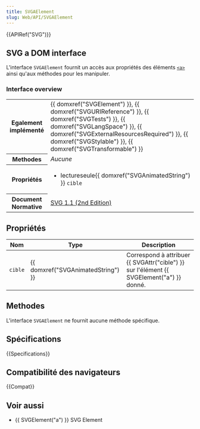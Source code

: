 ```yaml
---
title: SVGAElement
slug: Web/API/SVGAElement
---
```


{{APIRef("SVG")}}

## SVG a DOM interface

L'interface `SVGAElement` fournit un accès aux propriétés des éléments [`<a>`](/fr/docs/Web/SVG/Element/a) ainsi qu'aux méthodes pour les manipuler.

### Interface overview

<table class="standard-table">
  <tbody>
    <tr>
      <th scope="row">Egalement implémenté</th>
      <td>
        {{ domxref("SVGElement") }},
        {{ domxref("SVGURIReference") }},
        {{ domxref("SVGTests") }},
        {{ domxref("SVGLangSpace") }},
        {{ domxref("SVGExternalResourcesRequired") }},
        {{ domxref("SVGStylable") }},
        {{ domxref("SVGTransformable") }}
      </td>
    </tr>
    <tr>
      <th scope="row">Methodes</th>
      <td><em>Aucune</em></td>
    </tr>
    <tr>
      <th scope="row">Propriétés</th>
      <td>
        <ul>
          <li>
            lectureseule{{ domxref("SVGAnimatedString") }}
            <code>cible</code>
          </li>
        </ul>
      </td>
    </tr>
    <tr>
      <th scope="row">Document Normative</th>
      <td>
        <a href="http://www.w3.org/TR/SVG11/linking.html#InterfaceSVGAElement"
          >SVG 1.1 (2nd Edition)</a
        >
      </td>
    </tr>
  </tbody>
</table>

## Propriétés

| Nom     | Type                               | Description                                                                              |
| ------- | ---------------------------------- | ---------------------------------------------------------------------------------------- |
| `cible` | {{ domxref("SVGAnimatedString") }} | Correspond à attribuer {{ SVGAttr("cible") }} sur l'élément {{ SVGElement("a") }} donné. |

## Methodes

L'interface `SVGAElement` ne fournit aucune méthode spécifique.

## Spécifications

{{Specifications}}

## Compatibilité des navigateurs

{{Compat}}

## Voir aussi

- {{ SVGElement("a") }} SVG Element
